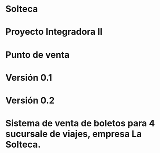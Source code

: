 # Solteca

# Proyecto Integradora II

# Punto de venta

# Versión 0.1
# Versión 0.2

# Sistema de venta de boletos para 4 sucursale de viajes, empresa La Solteca.
